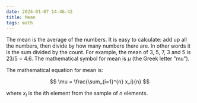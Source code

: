 ```yaml
---
date: 2024-01-07 14:46:42
title: Mean
tags: math
---
```


The mean is the average of the numbers. It is easy to calculate: add up all the numbers, then divide by how many numbers there are. In other words it is the sum divided by the count. For example, the mean of 3, 5, 7, 3 and 5 is 23/5 = 4.6.
The mathematical symbol for mean is $\mu$ (the Greek letter "mu").

The mathematical equation for mean is:

$$ \mu = \frac{\sum_{i=1}^{n} x_i}{n} $$

where $x_i$ is the $i$th element from the sample of $n$ elements.